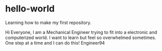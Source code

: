 # hello-world
Learning how to make my first repository.

Hi Everyone,
I am a Mechanical Engineer trying to fit into a electronic and computerized world.  I want to learn but feel so overwhelmed sometimes.  One step at a time and I can do this!
Engineer94
